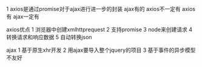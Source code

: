 1 axios是通过promise对于ajax进行进一步的封装 ajax有的 axios不一定有  axios有 ajax一定有

axios优点
1 浏览器中创建xmlhttprequest
2 支持promise
3 node来创建请求
4 转换请求和响应数据
5 自动转换json

ajax
1 基于原生xhr开发 
2 用ajax要导入整个jquery的项目
3 基于事件的异步模型不友好